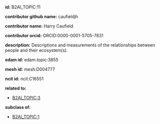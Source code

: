 **id:** B2AI_TOPIC:11

**contributor github name:** caufieldjh

**contributor name:** Harry Caufield

**contributor orcid:** ORCID:0000-0001-5705-7831

**description:** Descriptions and measurements of the relationships between people and their ecosystem(s).

**edam id:** edam.topic:3855

**mesh id:** mesh:D004777

**ncit id:** ncit:C16551

**related to:**

- [B2AI_TOPIC:3](../DataTopic.markdown)

**subclass of:**

- [B2AI_TOPIC:1](../DataTopic.markdown)

